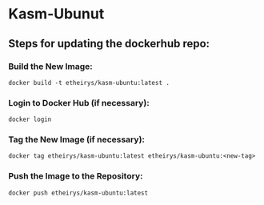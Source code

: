 # Kasm-Ubunut
## Steps for updating the dockerhub repo:
### **Build the New Image**:
```
docker build -t etheirys/kasm-ubuntu:latest .

```
### **Login to Docker Hub (if necessary)**:
```
docker login

```
### **Tag the New Image (if necessary)**:
```
docker tag etheirys/kasm-ubuntu:latest etheirys/kasm-ubuntu:<new-tag>

```
### **Push the Image to the Repository**:
```
docker push etheirys/kasm-ubuntu:latest

```
